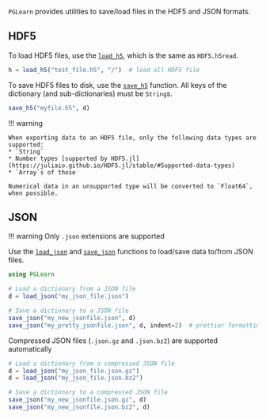 `PGLearn` provides utilities to save/load files in the HDF5 and JSON formats.

## HDF5

To load HDF5 files, use the [`load_h5`](@ref), which is the same as `HDF5.h5read`.
```julia
h = load_h5("test_file.h5", "/")  # load all HDF5 file
```

To save HDF5 files to disk, use the [`save_h5`](@ref) function.
All keys of the dictionary (and sub-dictionaries) must be `String`s.

```julia
save_h5("myfile.h5", d)
```

!!! warning
    
    When exporting data to an HDF5 file, only the following data types are supported:
    * `String`
    * Number types [supported by HDF5.jl](https://juliaio.github.io/HDF5.jl/stable/#Supported-data-types)
    * `Array`s of those

    Numerical data in an unsupported type will be converted to `Float64`, when possible.

## JSON

!!! warning
    Only `.json` extensions are supported

Use the [`load_json`](@ref) and [`save_json`](@ref) functions to load/save data to/from JSON files.

```julia
using PGLearn

# Load a dictionary from a JSON file
d = load_json("my_json_file.json")

# Save a dictionary to a JSON file
save_json("my_new_jsonfile.json", d)
save_json("my_pretty_jsonfile.json", d, indent=2)  # prettier formatting
```

Compressed JSON files (`.json.gz` and `.json.bz2`) are supported automatically

```julia
# Load a dictionary from a compressed JSON file
d = load_json("my_json_file.json.gz")
d = load_json("my_json_file.json.bz2")

# Save a dictionary to a compressed JSON file
save_json("my_new_jsonfile.json.gz", d)
save_json("my_new_jsonfile.json.bz2", d)
```
